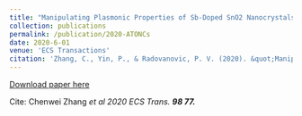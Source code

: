 ```yaml
---
title: "Manipulating Plasmonic Properties of Sb-Doped SnO2 Nanocrystals by Controlling Dopant Oxidation State via Synthesis Method and Processing Conditions"
collection: publications
permalink: /publication/2020-ATONCs
date: 2020-6-01
venue: 'ECS Transactions'
citation: 'Zhang, C., Yin, P., & Radovanovic, P. V. (2020). &quot;Manipulating Carrier Polarization in Semiconductor Nanocrystals.&quot; <i>ECS Transactions</i>. 98(3), 77. doi:10.1149/09803.0077ecst'
---
```


[Download paper here](https://doi.org/10.1149/09803.0077ecst)

Cite: Chenwei Zhang <i>et al<i> 2020 <i>ECS Trans.<i> <b>98<b> 77.
